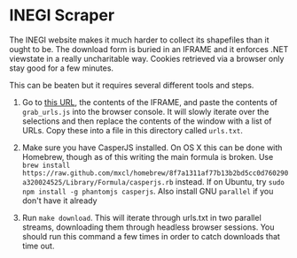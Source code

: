 # INEGI Scraper

The INEGI website makes it much harder to collect its shapefiles than it ought to be. The download form is buried in an IFRAME and it enforces .NET viewstate in a really uncharitable way. Cookies retrieved via a browser only stay good for a few minutes. 

This can be beaten but it requires several different tools and steps.

1. Go to [this URL](http://www3.inegi.org.mx/sistemas/biblioteca/sfi/detalle2.aspx?s=est&upc=0&pf=prod&ef=0&f=2&cl=0&tg=3604&c=265&ct=201100000&titulo=nacional), the contents of the IFRAME, and paste the contents of `grab_urls.js` into the browser console. It will slowly iterate over the selections and then replace the contents of the window with a list of URLs. Copy these into a file in this directory called `urls.txt`.

2. Make sure you have CasperJS installed. On OS X this can be done with Homebrew, though as of this writing the main formula is broken. Use `brew install https://raw.github.com/mxcl/homebrew/8f7a1311af77b13b2bd5cc0d760290a320024525/Library/Formula/casperjs.rb` instead. If on Ubuntu, try `sudo npm install -g phantomjs casperjs`. Also install GNU `parallel` if you don't have it already

3. Run `make download`. This will iterate through urls.txt in two parallel streams, downloading them through headless browser sessions. You should run this command a few times in order to catch downloads that time out.


